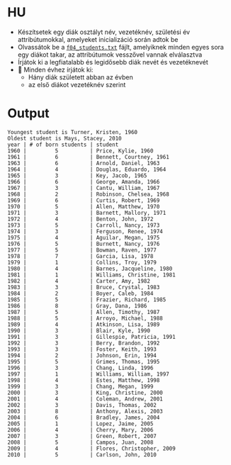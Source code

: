 # HU
- Készítsetek egy diák osztályt név, vezetéknév, születési év attribútumokkal, amelyeket inicializáció során adtok be
- Olvassátok be a [`f04_students.txt`](https://github.com/SpsKnSK/api/blob/main/Exercies/16_files/f04_students.txt) fájlt, amelyiknek minden egyes sora egy diákot takar, az attribútumok vesszővel vannak elválasztva
- Írjátok ki a legfiatalabb és legidősebb diák nevét és vezetéknevét
- :dizzy: Minden évhez írjátok ki:
  - Hány diák született abban az évben
  - az első diákot vezetéknév szerint

# Output

```
Youngest student is Turner, Kristen, 1960
Oldest student is Mays, Stacey, 2010
year | # of born students | student
1960 |         5          | Price, Kylie, 1960
1961 |         6          | Bennett, Courtney, 1961
1963 |         6          | Arnold, Daniel, 1963
1964 |         4          | Douglas, Eduardo, 1964
1965 |         3          | Key, Jacob, 1965
1966 |         6          | George, Amanda, 1966
1967 |         3          | Cantu, William, 1967
1968 |         2          | Robinson, Chelsea, 1968
1969 |         6          | Curtis, Robert, 1969
1970 |         5          | Allen, Matthew, 1970
1971 |         3          | Barnett, Mallory, 1971
1972 |         4          | Benton, John, 1972
1973 |         5          | Carroll, Nancy, 1973
1974 |         3          | Ferguson, Renee, 1974
1975 |         4          | Aguilar, Megan, 1975
1976 |         5          | Burnett, Nancy, 1976
1977 |         5          | Bowman, Raven, 1977
1978 |         7          | Garcia, Lisa, 1978
1979 |         1          | Collins, Troy, 1979
1980 |         4          | Barnes, Jacqueline, 1980
1981 |         1          | Williams, Christine, 1981
1982 |         4          | Carter, Amy, 1982
1983 |         3          | Bruce, Crystal, 1983
1984 |         2          | Boyer, Caleb, 1984
1985 |         5          | Frazier, Richard, 1985
1986 |         8          | Gray, Dana, 1986
1987 |         5          | Allen, Timothy, 1987
1988 |         5          | Arroyo, Michael, 1988
1989 |         4          | Atkinson, Lisa, 1989
1990 |         3          | Blair, Kyle, 1990
1991 |         3          | Gillespie, Patricia, 1991
1992 |         3          | Berry, Brandon, 1992
1993 |         3          | Foster, Keith, 1993
1994 |         2          | Johnson, Erin, 1994
1995 |         5          | Grimes, Thomas, 1995
1996 |         3          | Chang, Linda, 1996
1997 |         1          | Williams, William, 1997
1998 |         4          | Estes, Matthew, 1998
1999 |         3          | Chang, Megan, 1999
2000 |         3          | King, Christine, 2000
2001 |         4          | Coleman, Andrew, 2001
2002 |         3          | Davis, Thomas, 2002
2003 |         8          | Anthony, Alexis, 2003
2004 |         6          | Bradley, James, 2004
2005 |         1          | Lopez, Jaime, 2005
2006 |         4          | Cherry, Mary, 2006
2007 |         3          | Green, Robert, 2007
2008 |         5          | Campos, Juan, 2008
2009 |         4          | Flores, Christopher, 2009
2010 |         5          | Carlson, John, 2010
 ```